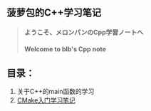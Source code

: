 ## 菠萝包的C++学习笔记
> #### ようこそ、メロンパンのCpp学習ノートへ
> #### Welcome to blb's Cpp note

## 目录：
1.  关于C++的main函数的学习
2.  [CMake入门学习笔记](http://)
